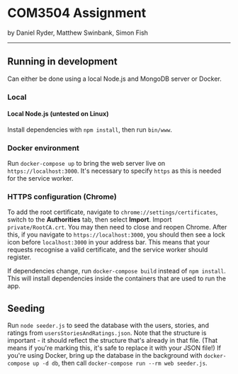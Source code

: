# COM3504 Assignment

by Daniel Ryder, Matthew Swinbank, Simon Fish

---

## Running in development

Can either be done using a local Node.js and MongoDB server or Docker.

### Local

#### Local Node.js (untested on Linux)

Install dependencies with `npm install`, then run `bin/www`.

### Docker environment

Run `docker-compose up` to bring the web server live on
`https://localhost:3000`. It's necessary to specify `https` as this is needed
for the service worker.

### HTTPS configuration (Chrome)

To add the root certificate, navigate to
`chrome://settings/certificates`, switch to the **Authorities** tab, then select
**Import**. Import `private/RootCA.crt`. You may then need to close and reopen
Chrome. After this, if you navigate to `https://localhost:3000`, you should then
see a lock icon before `localhost:3000` in your address bar. This means that
your requests recognise a valid certificate, and the service worker should
register.

If dependencies change, run `docker-compose build` instead of `npm install`.
This will install dependencies inside the containers that are used to run the
app.

## Seeding

Run `node seeder.js` to seed the database with the users, stories, and ratings
from `usersStoriesAndRatings.json`. Note that the structure is important - it
should reflect the structure that's already in that file. (That means if you're
marking this, it's safe to replace it with your JSON file!) If you're using
Docker, bring up the database in the background with `docker-compose up -d db`,
then call `docker-compose run --rm web seeder.js`.
